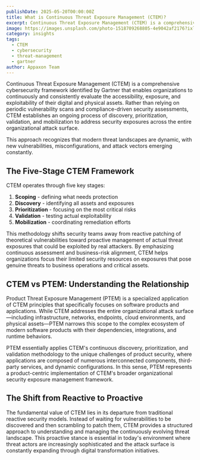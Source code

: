 ```yaml
---
publishDate: 2025-05-20T00:00:00Z
title: What is Continuous Threat Exposure Management (CTEM)?
excerpt: Continuous Threat Exposure Management (CTEM) is a comprehensive cybersecurity framework identified by Gartner that enables organizations to continuously and consistently evaluate the accessibility, exposure, and exploitability of their digital and physical assets.
image: https://images.unsplash.com/photo-1518709268805-4e9042af2176?ixlib=rb-4.0.3&auto=format&fit=crop&w=1674&q=80
category: insights
tags:
  - CTEM
  - cybersecurity
  - threat-management
  - gartner
author: Appaxon Team
---
```


Continuous Threat Exposure Management (CTEM) is a comprehensive cybersecurity framework identified by Gartner that enables organizations to continuously and consistently evaluate the accessibility, exposure, and exploitability of their digital and physical assets. Rather than relying on periodic vulnerability scans and compliance-driven security assessments, CTEM establishes an ongoing process of discovery, prioritization, validation, and mobilization to address security exposures across the entire organizational attack surface. 

This approach recognizes that modern threat landscapes are dynamic, with new vulnerabilities, misconfigurations, and attack vectors emerging constantly.

## The Five-Stage CTEM Framework

CTEM operates through five key stages:

1. **Scoping** - defining what needs protection
2. **Discovery** - identifying all assets and exposures  
3. **Prioritization** - focusing on the most critical risks
4. **Validation** - testing actual exploitability
5. **Mobilization** - coordinating remediation efforts

This methodology shifts security teams away from reactive patching of theoretical vulnerabilities toward proactive management of actual threat exposures that could be exploited by real attackers. By emphasizing continuous assessment and business-risk alignment, CTEM helps organizations focus their limited security resources on exposures that pose genuine threats to business operations and critical assets.

## CTEM vs PTEM: Understanding the Relationship

Product Threat Exposure Management (PTEM) is a specialized application of CTEM principles that specifically focuses on software products and applications. While CTEM addresses the entire organizational attack surface—including infrastructure, networks, endpoints, cloud environments, and physical assets—PTEM narrows this scope to the complex ecosystem of modern software products with their dependencies, integrations, and runtime behaviors. 

PTEM essentially applies CTEM's continuous discovery, prioritization, and validation methodology to the unique challenges of product security, where applications are composed of numerous interconnected components, third-party services, and dynamic configurations. In this sense, PTEM represents a product-centric implementation of CTEM's broader organizational security exposure management framework.

## The Shift from Reactive to Proactive

The fundamental value of CTEM lies in its departure from traditional reactive security models. Instead of waiting for vulnerabilities to be discovered and then scrambling to patch them, CTEM provides a structured approach to understanding and managing the continuously evolving threat landscape. This proactive stance is essential in today's environment where threat actors are increasingly sophisticated and the attack surface is constantly expanding through digital transformation initiatives. 